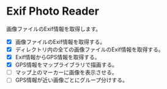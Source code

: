 # Exif Photo Reader

画像ファイルのExif情報を取得します。

- [x] 画像ファイルのExif情報を取得する。
- [x] ディレクトリ内の全ての画像ファイルのExif情報を取得する。
- [x] Exif情報からGPS情報を取得する。
- [x] GPS情報をマップライブラリで描画する。
- [ ] マップ上のマーカーに画像を表示させる。
- [ ] GPS情報が近い画像ごとにグループ分けする。
